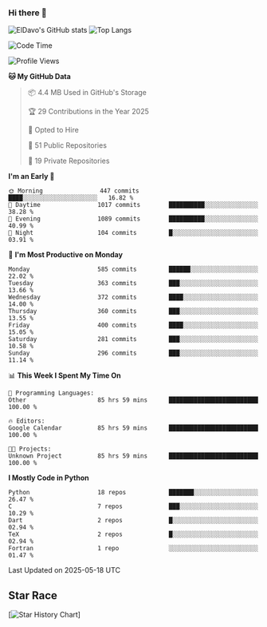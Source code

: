 ### Hi there 👋
![ElDavo's GitHub stats](https://github-readme-stats.vercel.app/api?username=ElDavoo&show_icons=true&theme=chartreuse-dark)
![Top Langs](https://github-readme-stats.vercel.app/api/top-langs/?username=ElDavoo&theme=chartreuse-dark&layout=compact)

<!--START_SECTION:waka-->
![Code Time](http://img.shields.io/badge/Code%20Time-3%2C116%20hrs%2028%20mins-blue)

![Profile Views](http://img.shields.io/badge/Profile%20Views-0-blue)

**🐱 My GitHub Data** 

> 📦 4.4 MB Used in GitHub's Storage 
 > 
> 🏆 29 Contributions in the Year 2025
 > 
> 💼 Opted to Hire
 > 
> 📜 51 Public Repositories 
 > 
> 🔑 19 Private Repositories 
 > 
**I'm an Early 🐤** 

```text
🌞 Morning                447 commits         ████░░░░░░░░░░░░░░░░░░░░░   16.82 % 
🌆 Daytime                1017 commits        ██████████░░░░░░░░░░░░░░░   38.28 % 
🌃 Evening                1089 commits        ██████████░░░░░░░░░░░░░░░   40.99 % 
🌙 Night                  104 commits         █░░░░░░░░░░░░░░░░░░░░░░░░   03.91 % 
```
📅 **I'm Most Productive on Monday** 

```text
Monday                   585 commits         ██████░░░░░░░░░░░░░░░░░░░   22.02 % 
Tuesday                  363 commits         ███░░░░░░░░░░░░░░░░░░░░░░   13.66 % 
Wednesday                372 commits         ████░░░░░░░░░░░░░░░░░░░░░   14.00 % 
Thursday                 360 commits         ███░░░░░░░░░░░░░░░░░░░░░░   13.55 % 
Friday                   400 commits         ████░░░░░░░░░░░░░░░░░░░░░   15.05 % 
Saturday                 281 commits         ███░░░░░░░░░░░░░░░░░░░░░░   10.58 % 
Sunday                   296 commits         ███░░░░░░░░░░░░░░░░░░░░░░   11.14 % 
```


📊 **This Week I Spent My Time On** 

```text
💬 Programming Languages: 
Other                    85 hrs 59 mins      █████████████████████████   100.00 % 

🔥 Editors: 
Google Calendar          85 hrs 59 mins      █████████████████████████   100.00 % 

🐱‍💻 Projects: 
Unknown Project          85 hrs 59 mins      █████████████████████████   100.00 % 
```

**I Mostly Code in Python** 

```text
Python                   18 repos            ███████░░░░░░░░░░░░░░░░░░   26.47 % 
C                        7 repos             ███░░░░░░░░░░░░░░░░░░░░░░   10.29 % 
Dart                     2 repos             █░░░░░░░░░░░░░░░░░░░░░░░░   02.94 % 
TeX                      2 repos             █░░░░░░░░░░░░░░░░░░░░░░░░   02.94 % 
Fortran                  1 repo              ░░░░░░░░░░░░░░░░░░░░░░░░░   01.47 % 
```




 Last Updated on 2025-05-18 UTC
<!--END_SECTION:waka-->

## Star Race

[![Star History Chart](https://api.star-history.com/svg?repos=ElDavoo/WhatsApp-Crypt14-Crypt15-Decrypter,ElDavoo/TuringOS,EliteAndroidApps/WhatsApp-Crypt12-Decrypter,KnugiHK/Whatsapp-Chat-Exporter&type=Date)]
